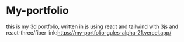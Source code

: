 # My-portfolio

this is my 3d portfolio, written in js using react and tailwind with 3js and react-three/fiber
link:https://my-portfolio-gules-alpha-21.vercel.app/
